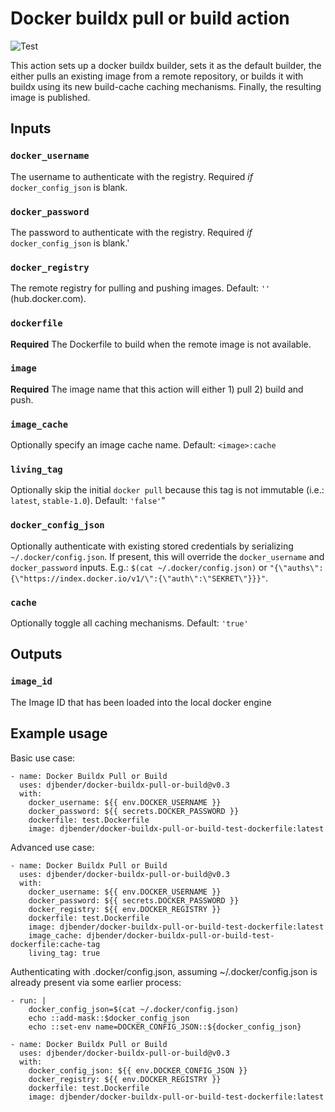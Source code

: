 # Docker buildx pull or build action

![Test](https://github.com/djbender/docker-buildx-pull-or-build/workflows/Test/badge.svg)

This action sets up a docker buildx builder, sets it as the default builder, the either pulls an existing image from a remote repository, or builds it with buildx using its new build-cache caching mechanisms. Finally, the resulting image is published.

## Inputs

### `docker_username`

The username to authenticate with the registry. Required _if_ `docker_config_json` is blank.

### `docker_password`

The password to authenticate with the registry. Required _if_ `docker_config_json` is blank.'

### `docker_registry`

The remote registry for pulling and pushing images. Default: `''` (hub.docker.com).

### `dockerfile`

**Required** The Dockerfile to build when the remote image is not available.

### `image`

**Required** The image name that this action will either 1) pull 2) build and push.

### `image_cache`

Optionally specify an image cache name. Default: `<image>:cache`

### `living_tag`

Optionally skip the initial `docker pull` because this tag is not immutable (i.e.: `latest`, `stable-1.0`). Default: `'false'`"

### `docker_config_json`

Optionally authenticate with existing stored credentials by serializing `~/.docker/config.json`. If present, this will override the `docker_username` and `docker_password` inputs. E.g.: `$(cat ~/.docker/config.json)` or `"{\"auths\":{\"https://index.docker.io/v1/\":{\"auth\":\"SEKRET\"}}}"`.

### `cache`

Optionally toggle all caching mechanisms. Default: `'true'`

## Outputs

### `image_id`

The Image ID that has been loaded into the local docker engine

## Example usage

Basic use case:

    - name: Docker Buildx Pull or Build
      uses: djbender/docker-buildx-pull-or-build@v0.3
      with:
        docker_username: ${{ env.DOCKER_USERNAME }}
        docker_password: ${{ secrets.DOCKER_PASSWORD }}
        dockerfile: test.Dockerfile
        image: djbender/docker-buildx-pull-or-build-test-dockerfile:latest

Advanced use case:

    - name: Docker Buildx Pull or Build
      uses: djbender/docker-buildx-pull-or-build@v0.3
      with:
        docker_username: ${{ env.DOCKER_USERNAME }}
        docker_password: ${{ secrets.DOCKER_PASSWORD }}
        docker_registry: ${{ env.DOCKER_REGISTRY }}
        dockerfile: test.Dockerfile
        image: djbender/docker-buildx-pull-or-build-test-dockerfile:latest
        image_cache: djbender/docker-buildx-pull-or-build-test-dockerfile:cache-tag
        living_tag: true

Authenticating with .docker/config.json, assuming ~/.docker/config.json is already present via some earlier process:

    - run: |
        docker_config_json=$(cat ~/.docker/config.json)
        echo ::add-mask::$docker_config_json
        echo ::set-env name=DOCKER_CONFIG_JSON::${docker_config_json}

    - name: Docker Buildx Pull or Build
      uses: djbender/docker-buildx-pull-or-build@v0.3
      with:
        docker_config_json: ${{ env.DOCKER_CONFIG_JSON }}
        docker_registry: ${{ env.DOCKER_REGISTRY }}
        dockerfile: test.Dockerfile
        image: djbender/docker-buildx-pull-or-build-test-dockerfile:latest
